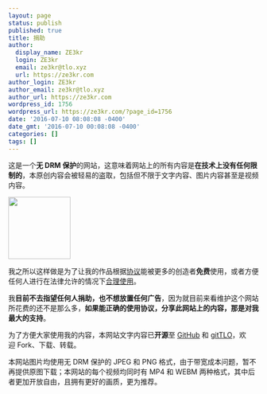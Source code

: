 ```yaml
---
layout: page
status: publish
published: true
title: 捐助
author:
  display_name: ZE3kr
  login: ZE3kr
  email: ze3kr@tlo.xyz
  url: https://ze3kr.com
author_login: ZE3kr
author_email: ze3kr@tlo.xyz
author_url: https://ze3kr.com
wordpress_id: 1756
wordpress_url: https://ze3kr.com/?page_id=1756
date: '2016-07-10 08:08:08 -0400'
date_gmt: '2016-07-10 00:08:08 -0400'
categories: []
tags: []
---
```

<p>这是一个<strong>无 DRM 保护</strong>的网站，这意味着网站上的所有内容是<strong>在技术上没有任何限制的</strong>，本原创内容会被轻易的盗取，包括但不限于文字内容、图片内容甚至是视频内容。</p>
<p><img src="https://cdntlo.b0.upaiyun.com/my-uploads/drm-free.svg" width="125" height="125" /></p>
<p>我之所以这样做是为了让我的作品根据<a href="https://ze3kr.com/license/">协议</a>能被更多的创造者<strong>免费</strong>使用，或者方便任何人进行在法律允许的情况下<a href="https://zh.wikisource.org/wiki/中华人民共和国著作权法#.E7.AC.AC.E5.9B.9B.E8.8A.82.E3.80.80.E6.9D.83.E5.88.A9.E7.9A.84.E9.99.90.E5.88.B6" target="_blank">合理使用</a>。</p>
<p>我<strong>目前不去指望任何人捐助，也不想放置任何广告</strong>，因为就目前来看维护这个网站所花费的还不是那么多，<strong>如果能正确的使用协议，分享此网站上的内容，那是对我最大的支持</strong>。</p>
<p>为了方便大家使用我的内容，本网站文字内容已<strong>开源</strong>至 <a href="https://github.com/ZE3kr/ZE3kr.com" target="_blank">GitHub</a> 和 <a href="https://git.tlo.xyz/ZE3kr/ZE3kr.com">gitTLO</a>，欢迎 Fork、下载、转载。</p>
<p>本网站图片均使用无 DRM 保护的 JPEG 和 PNG 格式，由于带宽成本问题，暂不再提供原图下载；本网站的每个视频均同时有 MP4 和 WEBM 两种格式，其中后者更加开放自由，且拥有更好的画质，更为推荐。</p>
<p><!--</p>
<h2>捐助方式</h2>
<h3>微信支付</h3>
<p>请在<strong>微信</strong>客户端内扫描下方二维码，或关注微信号 <code>ZE3kr_service</code> 后点击页面下方的捐款按钮。</p>
<p>[img id="1716" size="thumbnail"][/img]</p>
<h3>支付宝支付</h3>
<p>请在<b>支付宝</b>客户端内扫描下方二维码</p>
<p>[img id="1717" size="thumbnail"][/img]</p>
<p><strong>或在手机上<a href="https://qr.alipay.com/ap9exv5cnp5mbofk4d" target="_blank">点此链接</a></strong></p>
<h3>PayPal</h3>
<p>请转账到 <code>admin@ze3kr.com</code>--></p>
